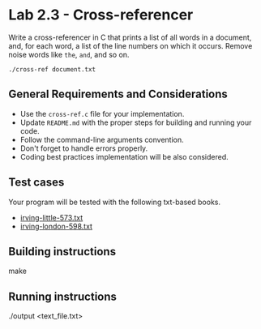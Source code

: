 Lab 2.3 - Cross-referencer
==========================

Write a cross-referencer in C that prints a list of all words in a document, and, for each word, a list of the line numbers on which it occurs. Remove noise words like `the`, `and`, and so on.

```
./cross-ref document.txt
```

General Requirements and Considerations
---------------------------------------
- Use the `cross-ref.c` file for your implementation.
- Update `README.md` with the proper steps for building and running your code.
- Follow the command-line arguments convention.
- Don't forget to handle errors properly.
- Coding best practices implementation will be also considered.

Test cases
----------
Your program will be tested with the following txt-based books.

- [irving-little-573.txt](./irving-little-573.txt)
- [irving-london-598.txt](./irving-london-598.txt)

Building instructions
---------------------
make

Running instructions
--------------------
./output <text_file.txt>
